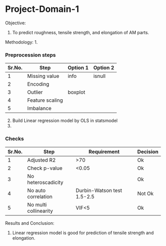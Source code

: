 # Project-Domain-1
Objective:
1. To predict roughness, tensile strength, and elongation of AM parts.


Methodology:
1. 
### Preprocession steps

|Sr.No.| Step | Option 1 | Option 2 |
|---| --- | --- | --- |
|1| Missing value | info | isnull |
|2| Encoding |  |  |
|3| Outlier | boxplot |  |
|4| Feature scaling |  |  |
|5| Imbalance |  |  |

2. Build Linear regression model by OLS in statsmodel
3. 
### Checks

|Sr.No.| Step | Requirement | Decision |
|---| --- | --- | --- |
|1| Adjusted R2 | >70 | Ok |
|2| Check p-value | <0.05 | Ok  |
|3| No heteroscadicity |  | Ok |
|4| No auto correlation | Durbin-Watson test 1.5-2.5 | Not Ok |
|5| No multi collinearity | VIF<5 | Ok |

Results and Conclusion:
1. Linear regression model is good for prediction of tensile strength and elongation.
